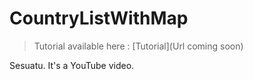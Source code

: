 # CountryListWithMap
> Tutorial available here : [Tutorial](Url coming soon)

Sesuatu.
It's a YouTube video.
